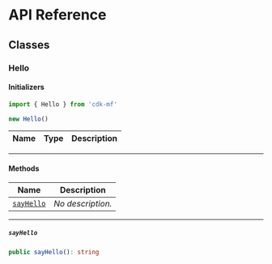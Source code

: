 # API Reference <a name="API Reference" id="api-reference"></a>



## Classes <a name="Classes" id="Classes"></a>

### Hello <a name="Hello" id="cdk-mf.Hello"></a>

#### Initializers <a name="Initializers" id="cdk-mf.Hello.Initializer"></a>

```typescript
import { Hello } from 'cdk-mf'

new Hello()
```

| **Name** | **Type** | **Description** |
| --- | --- | --- |

---

#### Methods <a name="Methods" id="Methods"></a>

| **Name** | **Description** |
| --- | --- |
| <code><a href="#cdk-mf.Hello.sayHello">sayHello</a></code> | *No description.* |

---

##### `sayHello` <a name="sayHello" id="cdk-mf.Hello.sayHello"></a>

```typescript
public sayHello(): string
```





